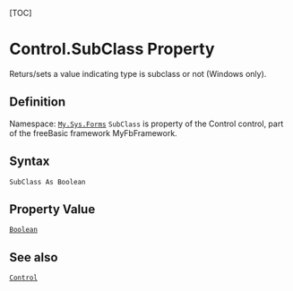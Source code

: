 [TOC]
# Control.SubClass Property
Returs/sets a value indicating type is subclass or not (Windows only).
## Definition
Namespace: [`My.Sys.Forms`](My.Sys.Forms.md)
`SubClass` is property of the Control control, part of the freeBasic framework MyFbFramework.
## Syntax
```freeBasic
SubClass As Boolean
```
## Property Value
[`Boolean`]("https://www.freebasic.net/wiki/KeyPgBoolean")
## See also
[`Control`](Control.md)
